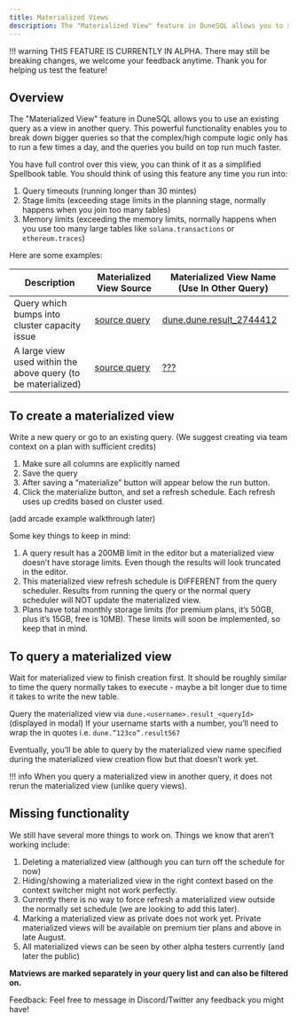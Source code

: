 ```yaml
---
title: Materialized Views
description: The "Materialized View" feature in DuneSQL allows you to schedule a query and save it's results as a table, to be used in another query. This powerful functionality enables you to take the query view feature even further.
---
```


!!! warning
    THIS FEATURE IS CURRENTLY IN ALPHA. There may still be breaking changes, we welcome your feedback anytime. Thank you for helping us test the feature!

## Overview

The "Materialized View" feature in DuneSQL allows you to use an existing query as a view in another query. This powerful functionality enables you to break down bigger queries so that the complex/high compute logic only has to run a few times a day, and the queries you build on top run much faster.

You have full control over this view, you can think of it as a simplified Spellbook table. You should think of using this feature any time you run into:

1. Query timeouts (running longer than 30 mintes)
2. Stage limits (exceeding stage limits in the planning stage, normally happens when you join too many tables)
3. Memory limits (exceeding the memory limits, normally happens when you use too many large tables like `solana.transactions` or `ethereum.traces`)

Here are some examples: 

| Description | Materialized View Source | Materialized View Name (Use In Other Query) |
|---|---|---|
| Query which bumps into cluster capacity issue | [source query](https://dune.com/queries/2698624/4490178) | [dune.dune.result_2744412](https://dune.com/queries/2744461) |
| A large view used within the above query (to be materialized) | [source query](https://dune.com/queries/268877) | [???](https://dune.com/queries/2744412)

## To create a materialized view
Write a new query or go to an existing query. (We suggest creating via team context on a plan with sufficient credits)

1. Make sure all columns are explicitly named
2. Save the query
3. After saving a “materialize” button will appear below the run button.
4. Click the materialize button, and set a refresh schedule. Each refresh uses up credits based on cluster used.

(add arcade example walkthrough later)

Some key things to keep in mind: 

1. A query result has a 200MB limit in the editor but a materialized view doesn’t have storage limits. Even though the results will look truncated in the editor.
2. This materialized view refresh schedule is DIFFERENT from the query scheduler. Results from running the query or the normal query scheduler will NOT update the materialized view. 
3. Plans have total monthly storage limits (for premium plans, it’s 50GB, plus it’s 15GB, free is 10MB). These limits will soon be implemented, so keep that in mind.

## To query a materialized view

Wait for materialized view to finish creation first. It should be roughly similar to time the query normally takes to execute - maybe a bit longer due to time it takes to write the new table.

Query the materialized view via `dune.<username>.result_<queryId>` (displayed in modal)
If your username starts with a number, you’ll need to wrap the <username> in quotes i.e. `dune.”123co”.result567`

Eventually, you’ll be able to query by the materialized view name specified during the materialized view creation flow but that doesn’t work yet.

!!! info
    When you query a materialized view in another query, it does not rerun the materialized view (unlike query views).  

## Missing functionality
We still have several more things to work on. Things we know that aren’t working include:
1. Deleting a materialized view (although you can turn off the schedule for now)
2. Hiding/showing a materialized view in the right context based on the context switcher might not work perfectly.
3. Currently there is no way to force refresh a materialized view outside the normally set schedule (we are looking to add this later).
4. Marking a materialized view as private does not work yet. Private materialized views will be available on premium tier plans and above in late August.
5. All materialized views can be seen by other alpha testers currently (and later the public)

**Matviews are marked separately in your query list and can also be filtered on.**

Feedback:
Feel free to message in Discord/Twitter any feedback you might have! 
